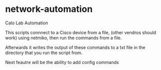 # network-automation
Calo Lab Automation 


This scripts connnect to a Cisco device from a file, (other vendros should work) using netmiko, then run the commands from a file. 

Afterwards it writes the output of these commands to a txt file in the directory that you run the script from.

Next feautre will be the ability to add config commands
